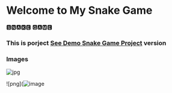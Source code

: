 # Welcome to My Snake Game

🆂🅽🅰🅺🅴  🅶🅰🅼🅴

<h3> This is porject <a href="https://snake-igra.netlify.app/">See Demo Snake Game Project</a> version </h3>

### Images
![jpg](https://github.com/beknurmaxalbayev/Snake-Game/blob/main/game%20jpg/jpg%20(2).png?raw=true)

![png](![image](https://user-images.githubusercontent.com/120553658/213864627-906163d2-b591-481b-ac63-c9a189faaf0a.png)
